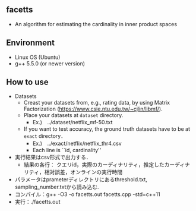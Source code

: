 ## facetts
* An algorithm for estimating the cardinality in inner product spaces

## Environment
* Linux OS (Ubuntu)
* g++ 5.5.0 (or newer version)

## How to use
* Datasets
    * Creast your datasets from, e.g., rating data, by using Matrix Factorization (https://www.csie.ntu.edu.tw/~cjlin/libmf/).
    * Place your datasets at ``dataset`` directory.
        * Ex.)　../dataset/netflix_mf-50.txt
    * If you want to test accuracy, the ground truth datasets have to be at ``exact`` directory．
        * Ex.)　../exact/netflix/netflix_thr4.csv
        * Each line is ``id, cardinality''
* 実行結果はcsv形式で出力する．
    * 結果の各行： クエリid，実際のカーディナリティ，推定したカーディナリティ，相対誤差，オンラインの実行時間
* パラメータはprameterディレクトリにあるthreshold.txt,   sampling_number.txtから読み込む.
* コンパイル：g++ -O3  -o facetts.out facetts.cpp -std=c++11
* 実行：./facetts.out
